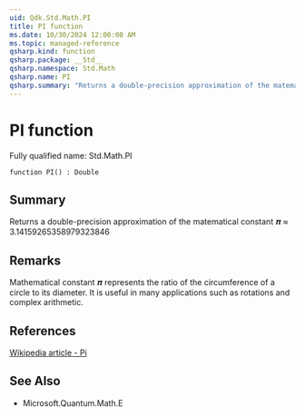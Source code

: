 ```yaml
---
uid: Qdk.Std.Math.PI
title: PI function
ms.date: 10/30/2024 12:00:00 AM
ms.topic: managed-reference
qsharp.kind: function
qsharp.package: __Std__
qsharp.namespace: Std.Math
qsharp.name: PI
qsharp.summary: "Returns a double-precision approximation of the matematical constant 𝝅 ≈ 3.14159265358979323846"
---
```


# PI function

Fully qualified name: Std.Math.PI

```qsharp
function PI() : Double
```

## Summary
Returns a double-precision approximation of the
matematical constant 𝝅 ≈ 3.14159265358979323846

## Remarks
Mathematical constant 𝝅 represents the ratio of the circumference
of a circle to its diameter. It is useful in many applications
such as rotations and complex arithmetic.

## References
[Wikipedia article - Pi](https://en.wikipedia.org/wiki/Pi)

## See Also
- Microsoft.Quantum.Math.E
